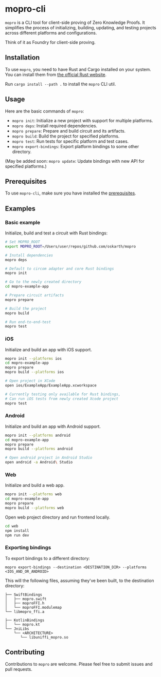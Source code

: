 # mopro-cli

`mopro` is a CLI tool for client-side proving of Zero Knowledge Proofs. It simplifies the process of initializing, building, updating, and testing projects across different platforms and configurations.

Think of it as Foundry for client-side proving.

## Installation

To use `mopro`, you need to have Rust and Cargo installed on your system. You can install them from [the official Rust website](https://www.rust-lang.org/learn/get-started).

Run `cargo install --path .` to install the `mopro` CLI util.

## Usage

Here are the basic commands of `mopro`:

- `mopro init`: Initialize a new project with support for multiple platforms.
- `mopro deps`: Install required dependencies.
- `mopro prepare`: Prepare and build circuit and its artifacts.
- `mopro build`: Build the project for specified platforms.
- `mopro test`: Run tests for specific platform and test cases.
- `mopro export-bindings`: Export platform bindings to some other directory.

(May be added soon: `mopro update`: Update bindings with new API for specified platforms.)

## Prerequisites

To use `mopro-cli`, make sure you have installed the [prerequisites](https://github.com/oskarth/mopro/?tab=readme-ov-file#Prerequisites).

## Examples

### Basic example

Initialize, build and test a circuit with Rust bindings:

```sh
# Set MOPRO_ROOT
export MOPRO_ROOT=/Users/user/repos/github.com/oskarth/mopro

# Install dependencies
mopro deps

# Default to circom adapter and core Rust bindings
mopro init

# Go to the newly created directory
cd mopro-example-app

# Prepare circuit artifacts
mopro prepare

# Build the project
mopro build

# Run end-to-end-test
mopro test
```

### iOS

Initialize and build an app with iOS support.

```sh
mopro init --platforms ios
cd mopro-example-app
mopro prepare
mopro build --platforms ios

# Open project in XCode
open ios/ExampleApp/ExampleApp.xcworkspace

# Currently testing only available for Rust bindings,
# Can run iOS tests from newly created Xcode project
mopro test
```

### Android

Initialize and build an app with Android support.

```sh
mopro init --platforms android
cd mopro-example-app
mopro prepare
mopro build --platforms android

# Open android project in Android Studio
open android -a Android\ Studio
```

### Web

Initialize and build a web app.

```sh
mopro init --platforms web
cd mopro-example-app
mopro prepare
mopro build --platforms web
```

Open web project directory and run frontend locally.

```sh
cd web
npm install
npm run dev
```

### Exporting bindings

To export bindings to a different directory:

`mopro export-bindings --destination <DESTINATION_DIR> --platforms <IOS_AND_OR_ANDROID>`

This will the following files, assuming they've been built, to the destination directory:

```
├── SwiftBindings
│   ├── mopro.swift
│   ├── moproFFI.h
│   └── moproFFI.modulemap
└── libmopro_ffi.a
```

```
├── KotlinBindings
│   └── mopro.kt
└── JniLibs
    └── <ARCHITECTURE>
       └── libuniffi_mopro.so
```

## Contributing

Contributions to `mopro` are welcome. Please feel free to submit issues and pull requests.